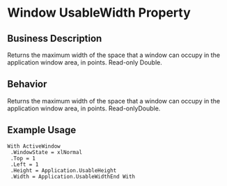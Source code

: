 # Window UsableWidth Property

## Business Description
Returns the maximum width of the space that a window can occupy in the application window area, in points. Read-only Double.

## Behavior
Returns the maximum width of the space that a window can occupy in the application window area, in points. Read-onlyDouble.

## Example Usage
```vba
With ActiveWindow 
 .WindowState = xlNormal 
 .Top = 1 
 .Left = 1 
 .Height = Application.UsableHeight 
 .Width = Application.UsableWidthEnd With
```